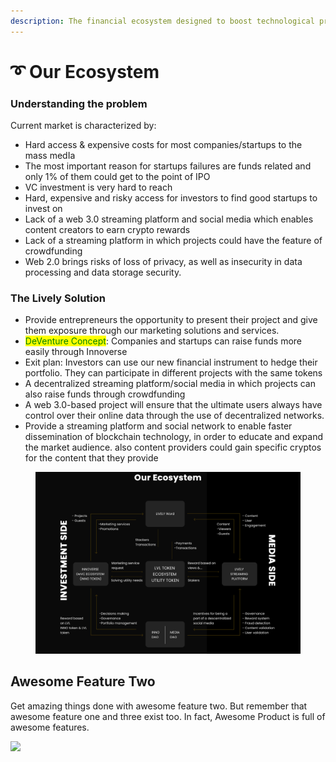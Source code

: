 ```yaml
---
description: The financial ecosystem designed to boost technological projects
---
```


# ➰ Our Ecosystem

### Understanding the problem

Current market is characterized by:&#x20;

* Hard access & expensive costs for most companies/startups to the mass medIa
* The most important reason for startups failures are funds related and only 1% of them could get to the point of IPO
* VC investment is very hard to reach&#x20;
* Hard, expensive and risky access for investors to find good startups to invest on
* Lack of a web 3.0 streaming platform and social media which enables content creators to earn crypto rewards
* Lack of a streaming platform in which projects could have the feature of crowdfunding
* Web 2.0 brings risks of loss of privacy, as well as insecurity in data processing and data storage security.



### The Lively Solution&#x20;

* Provide entrepreneurs the opportunity to present their project and give them exposure through our marketing solutions and services.&#x20;
* <mark style="color:green;">DeVenture Concept</mark>: Companies and startups can raise funds more easily through Innoverse
* Exit plan: Investors can use our new financial instrument to hedge their portfolio. They can participate in different projects with the same tokens
* A decentralized streaming platform/social media in which projects can also raise funds through crowdfunding
* A web 3.0-based project will ensure that the ultimate users always have control over their online data through the use of decentralized networks.
* Provide a streaming platform and social network to enable faster dissemination of blockchain technology, in order to educate and expand the market audience. also content providers could gain specific cryptos for the content that they provide

<figure><img src="../.gitbook/assets/Screenshot 2022-11-11 at 23.48.51.png" alt=""><figcaption></figcaption></figure>



## Awesome Feature Two

Get amazing things done with awesome feature two. But remember that awesome feature one and three exist too. In fact, Awesome Product is full of awesome features.

![](https://images.unsplash.com/photo-1569144157591-c60f3f82f137?crop=entropy\&cs=tinysrgb\&fm=jpg\&ixid=MnwxOTcwMjR8MHwxfHNlYXJjaHwxfHxmZWF0dXJlfGVufDB8fHx8MTY2MDU4MzM1OQ\&ixlib=rb-1.2.1\&q=80)
